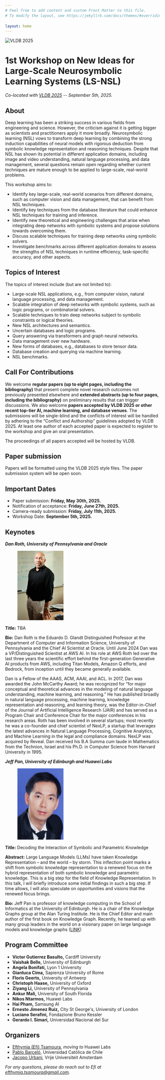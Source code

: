 ```yaml
---
# Feel free to add content and custom Front Matter to this file.
# To modify the layout, see https://jekyllrb.com/docs/themes/#overriding-theme-defaults

layout: home
---
```


![VLDB 2025](https://vldb.org/2025/img/vldb2025_logo_simple.png)

# 1st Workshop on New Ideas for Large-Scale Neurosymbolic Learning Systems (LS-NSL) 
<i>Co-located with [VLDB 2025](https://vldb.org/2025/) -- September 5th, 2025.</i>

## About

Deep learning has been a striking success in various fields from engineering and science. However, the criticism against it is getting bigger as scientists and practitioners apply it more broadly. Neurosymbolic learning (NSL) vows to transform deep learning by combining the strong induction capabilities of neural models with rigorous deduction from symbolic knowledge representation and reasoning techniques. Despite that NSL has shown its potential in different application domains, including image and video understanding, natural language processing, and data management, several questions remain open regarding whether current techniques are mature enough to be applied to large-scale, real-world problems. 

This workshop aims to:
- Identify key large-scale, real-world scenarios from different domains, such as computer vision and data management, that can benefit from NSL techniques. 
- Identify key techniques from the database literature that could enhance NSL techniques for training and inference.  
- Identify new theoretical and engineering challenges that arise when integrating deep networks with symbolic systems and propose solutions towards overcoming them. 
- Discuss scalable techniques for training deep networks using symbolic solvers. 
- Investigate benchmarks across different application domains to assess the strengths of NSL techniques in runtime efficiency, task-specific accuracy, and other aspects.

## Topics of Interest

The topics of interest include (but are not limited to):
- Large-scale NSL applications, e.g., from computer vision, natural language processing, and data management.
- Scalable integration of deep networks with symbolic systems, such as logic programs, or combinatorial solvers.
- Scalable techniques to train deep networks subject to symbolic constraints or logical theories.
- New NSL architectures and semantics.
- Uncertain databases and logic programs.
- Query answering via transformers and graph neural networks.
- Data management over new hardware.
- New forms of databases, e.g., databases to store tensor data.
- Database creation and querying via machine learning.
- NSL benchmarks.

## Call For Contributions

We welcome <strong>regular papers (up to eight pages, including the bibliography)</strong> that present complete novel research outcomes not previously presented elsewhere and <strong>extended abstracts (up to four pages, including the bibliography)</strong> on preliminary results that can trigger discussions. We also welcome <strong>papers accepted by VLDB 2025 or other recent top-tier AI, machine learning, and database venues</strong>. The submissions will be single-blind and the conflicts of interest will be handled by adhering to the “Conflict and Authorship” guidelines adopted by VLDB 2025. At least one author of each accepted paper is expected to register to the workshop and give an oral presentation.

The proceedings of all papers accepted will be hosted by VLDB.

## Paper submission  

Papers will be formatted using the VLDB 2025 style files. The paper submission system will be open soon. 

## Important Dates

- Paper submission: <strong>Friday, May 30th, 2025.</strong>
- Notification of acceptance: <strong>Friday, June 27th, 2025.</strong>
- Camera-ready submission: <strong>Friday, July 11th, 2025.</strong>
- Workshop Date: <strong>September 5th, 2025.</strong>

## Keynotes

<strong><i>Dan Roth, University of Pennsylvania and Oracle</i></strong>

<figure class="image">
<img src="assets/Roth_dan.jpg" alt="Dan Roth" width=150>
</figure>

<strong>Title:</strong> TBA

<strong>Bio:</strong> Dan Roth is the Eduardo D. Glandt Distinguished Professor at the Department of Computer and Information Science, University of Pennsylvania and the Chief AI Scientist at Oracle. Until June 2024 Dan was a VP/Distinguished Scientist at AWS AI. In his role at AWS Roth led over the last three years the scientific effort behind the first-generation Generative AI products from AWS, including Titan Models, Amazon Q efforts, and Bedrock, from inception until they became generally available. 

Dan is a Fellow of the AAAS, ACM, AAAI, and ACL. In 2017, Dan was awarded the John 
McCarthy Award; he was recognized for “for major conceptual and theoretical advances in the modeling of natural language understanding, machine learning, and reasoning.” He has published broadly in natural language processing, machine learning, knowledge representation and reasoning, and learning theory, was the Editor-in-Chief of the Journal of Artificial Intelligence Research (JAIR) and has served as a Program Chair and Conference Chair for the major conferences in his research areas. Roth has been involved in several startups; most recently he was a co-founder and chief scientist of NexLP, a startup that leverages the latest advances in Natural Language Processing, Cognitive Analytics, and Machine Learning in the legal and compliance domains. NexLP was acquired by Reveal. Dan received his B.A Summa cum laude in Mathematics from the Technion, Israel and his Ph.D. in Computer Science from Harvard University in 1995.

<strong><i>Jeff Pan, University of Edinburgh and Huawei Labs</i></strong>

<figure class="image">
<img src="assets/Jeff_Pan.jpg" alt="Jeff Pan" width=150>
</figure>

<strong>Title:</strong> Decoding the Interaction of Symbolic and Parametric Knowledge
 
<strong>Abstract:</strong> Large Language Models (LLMs) have taken Knowledge Representation – and the world – by storm. This inflection point marks a shift from symbolic knowledge representation to a renewed focus on the hybrid representation of both symbolic knowledge and parametric knowledge. This is a big step for the field of Knowledge Representation. In this talk, I will briefly introduce some initial findings in such a big step. If time allows, I will also  speculate on opportunities and visions that the renewed focus brings.

<strong>Bio:</strong> Jeff Pan is professor of knowledge computing in the School of Informatics at the University of Edinburgh. He is a chair of the Knowledge Graphs group at the Alan Turing Institute. He is the Chief Editor and main author of the first book on Knowledge Graph. Recently, he teamed up with many group leaders in the world on a visionary paper on large language models and knowledge graphs ([LINK](https://drops.dagstuhl.de/storage/08tgdk/tgdk-vol001/tgdk-vol001-issue001/TGDK.1.1.2/TGDK.1.1.2.pdf))

## Program Committee

- <strong>Victor Gutierrez Basulto,</strong> Cardiff University
- <strong>Vaishak Belle,</strong> University of Edinburgh
- <strong>Angela Bonifati,</strong> Lyon 1 University
- <strong>Gianluca Cima,</strong> Sapienza University of Rome
- <strong>Floris Geerts,</strong> University of Antwerp
- <strong>Christoph Haase,</strong> University of Oxford
- <strong>Ziyang Li,</strong> University of Pennsylvania
- <strong>Ankur Mali,</strong> University of South Florida
- <strong>Nikos Ntarmos,</strong> Huawei Labs
- <strong>Hai Pham,</strong> Samsung AI
- <strong>Ernesto Jimenez Ruiz,</strong> City St George's, University of London
- <strong>Luciano Serafini,</strong> Fondazione Bruno Kessler
- <strong>Gerardo I. Simari,</strong> Universidad Nacional del Sur

## Organizers

- [Efthymia (Efi) Tsamoura](), <i>moving to</i> Huawei Labs
- [Pablo Barceló](https://pbarcelo.ing.uc.cl/), Universidad Católica de Chile
- [Jacopo Urbani](https://www.jacopourbani.it), Vrije Universiteit Amsterdam

<i>For any questions, please do reach out to Efi at efthymia.tsamoura@gmail.com.</i>
